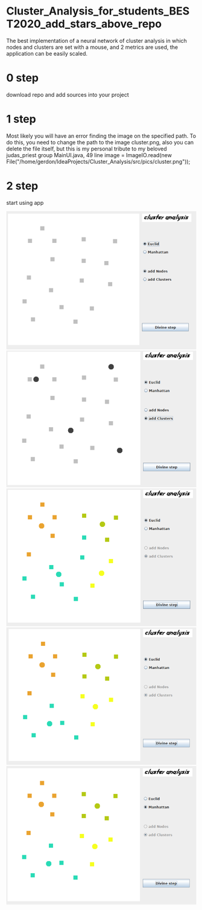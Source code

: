 # Cluster_Analysis_for_students_BEST2020_add_stars_above_repo
The best implementation of a neural network of cluster analysis in which nodes and clusters are set with a mouse, and 2 metrics are used, the application can be easily scaled.

# 0 step
download repo and add sources into your project

# 1 step
Мost likely you will have an error finding the image on the specified path. To do this, you need to change the path to the image cluster.png, also you can delete the file itself, but this is my personal tribute to my beloved judas_priest group
MainUI.java, 49 line  image = ImageIO.read(new File("/home/gerdon/IdeaProjects/Cluster_Analysis/src/pics/cluster.png")); 

# 2 step
start using app

![alt text](https://raw.githubusercontent.com/archmight/Cluster_Analysis_for_students_BEST2020_add_stars_above_repo/master/src/pics/44.png)
![alt text](https://raw.githubusercontent.com/archmight/Cluster_Analysis_for_students_BEST2020_add_stars_above_repo/master/src/pics/555.png)
![alt text](https://raw.githubusercontent.com/archmight/Cluster_Analysis_for_students_BEST2020_add_stars_above_repo/master/src/pics/777.png)
![alt text](https://raw.githubusercontent.com/archmight/Cluster_Analysis_for_students_BEST2020_add_stars_above_repo/master/src/pics/888.png)
![alt text](https://raw.githubusercontent.com/archmight/Cluster_Analysis_for_students_BEST2020_add_stars_above_repo/master/src/pics/9999.png)
